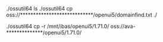  ./ossutil64 ls
 ./ossutil64 cp oss://****************************/openui5/domainfind.txt ./

 ./ossutil64 cp -r /mnt/ibas/openui5/1.71.0/ oss://ava-**************/openui5/1.71.0/
